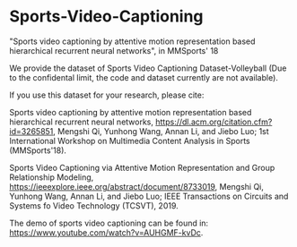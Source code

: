 # Sports-Video-Captioning
"Sports video captioning by attentive motion representation based hierarchical recurrent neural networks", in MMSports' 18

We provide the dataset of Sports Video Captioning Dataset-Volleyball (Due to the confidental limit, the code and dataset currently are not available). 

If you use this dataset for your research, please cite:

Sports video captioning by attentive motion representation based hierarchical recurrent neural networks,
https://dl.acm.org/citation.cfm?id=3265851,
Mengshi Qi, Yunhong Wang, Annan Li, and Jiebo Luo;
1st International Workshop on Multimedia Content Analysis in Sports (MMSports'18).

Sports Video Captioning via Attentive Motion Representation and Group Relationship Modeling,
https://ieeexplore.ieee.org/abstract/document/8733019,
Mengshi Qi, Yunhong Wang, Annan Li, and Jiebo Luo;
IEEE Transactions on Circuits and Systems fo Video Technology (TCSVT), 2019.

The demo of sports video captioning can be found in:  
https://www.youtube.com/watch?v=AUHGMF-kvDc.
